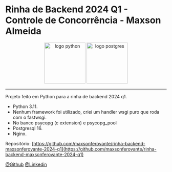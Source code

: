 # Rinha de Backend 2024 Q1 - Controle de Concorrência - Maxson Almeida 

<p align="center">
  <img src="https://upload.wikimedia.org/wikipedia/commons/thumb/c/c3/Python-logo-notext.svg/800px-Python-logo-notext.svg.png" alt="logo python" width="128" height="128">
  <img src="https://upload.wikimedia.org/wikipedia/commons/2/29/Postgresql_elephant.svg" alt="logo postgres" width="128" height="128">
</p>

---

Projeto feito em Python para a rinha de backend 2024 q1.
* Python 3.11.
* Nenhum framework foi utilizado, criei um handler wsgi puro que roda com o fastwsgi.
* No banco psycopg (c extension) e psycopg_pool
* Postgresql 16.
* Nginx.

Repositório: [https://github.com/maxsonferovante/rinha-backend-maxsonferovante-2024-q1](https://github.com/maxsonferovante/rinha-backend-maxsonferovante-2024-q1)


[@Github](https://github.com/maxsonferovante)
[@Linkedin](https://www.linkedin.com/in/maxson-almeida/)
